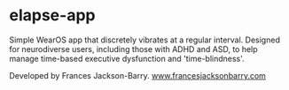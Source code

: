 # elapse-app

Simple WearOS app that discretely vibrates at a regular interval. Designed for neurodiverse users, including those with ADHD and ASD, to help manage time-based executive dysfunction and 'time-blindness'.

Developed by Frances Jackson-Barry.
www.francesjacksonbarry.com
